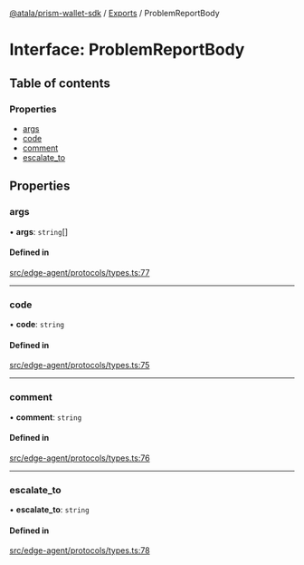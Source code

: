 [@atala/prism-wallet-sdk](../README.md) / [Exports](../modules.md) / ProblemReportBody

# Interface: ProblemReportBody

## Table of contents

### Properties

- [args](ProblemReportBody.md#args)
- [code](ProblemReportBody.md#code)
- [comment](ProblemReportBody.md#comment)
- [escalate\_to](ProblemReportBody.md#escalate_to)

## Properties

### args

• **args**: `string`[]

#### Defined in

[src/edge-agent/protocols/types.ts:77](https://github.com/hyperledger/identus-edge-agent-sdk-ts/blob/09a15046403a2249034c5ff5dfc7e6e562cd9171/src/edge-agent/protocols/types.ts#L77)

___

### code

• **code**: `string`

#### Defined in

[src/edge-agent/protocols/types.ts:75](https://github.com/hyperledger/identus-edge-agent-sdk-ts/blob/09a15046403a2249034c5ff5dfc7e6e562cd9171/src/edge-agent/protocols/types.ts#L75)

___

### comment

• **comment**: `string`

#### Defined in

[src/edge-agent/protocols/types.ts:76](https://github.com/hyperledger/identus-edge-agent-sdk-ts/blob/09a15046403a2249034c5ff5dfc7e6e562cd9171/src/edge-agent/protocols/types.ts#L76)

___

### escalate\_to

• **escalate\_to**: `string`

#### Defined in

[src/edge-agent/protocols/types.ts:78](https://github.com/hyperledger/identus-edge-agent-sdk-ts/blob/09a15046403a2249034c5ff5dfc7e6e562cd9171/src/edge-agent/protocols/types.ts#L78)
